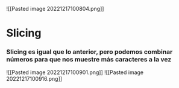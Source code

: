 ![[Pasted image 20221217100804.png]]

# Slicing

### Slicing es igual que lo anterior, pero podemos combinar números para que nos muestre más caracteres a la vez
![[Pasted image 20221217100901.png]]
![[Pasted image 20221217100916.png]]

